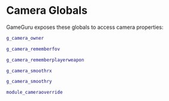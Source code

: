 # Camera Globals

GameGuru exposes these globals to access camera properties:

```lua
g_camera_owner

g_camera_rememberfov

g_camera_rememberplayerweapon

g_camera_smoothrx

g_camera_smoothry

module_cameraoverride
```
